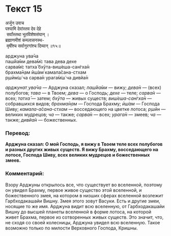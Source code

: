 # Текст 15

अर्जुन उवाच  
पश्यामि देवांस्तव देव देहे  
 सर्वांस्तथा भूतविशेषसंघान् ।  
ब्रह्माणमीशं कमलासनस्थ-  
 मृषींश्च सर्वानुरगांश्च दिव्यान् ॥१५॥

арджуна ува̄ча  
паш́йа̄ми дева̄м̇с тава дева дехе  
сарва̄м̇с татха̄ бхӯта-виш́еша-сан̇гха̄н  
брахма̄н̣ам ӣш́ам̇ камала̄сана-стхам  
р̣шӣм̇ш́ ча сарва̄н урага̄м̇ш́ ча дивйа̄н

_арджунат̣ ува̄ча_ — Арджуна сказал; _паш́йа̄ми_ — вижу; _дева̄н_ — (всех) полубогов; _тава_ — в Твоем; _дева_ — о Господь; _дехе_ — теле; _сарва̄н_ — всех; _татха̄_ — затем; _бхӯта_ — живых существ; _виш́еша-сан̇гха̄н_ — собравшихся видов; _брахма̄н̣ам_ — Господа Брахму; _ӣш́ам_ — Господа Шиву; _камала-а̄сана-стхам_ — восседающего на цветке лотоса; _р̣шӣн_ — великих мудрецов; _ча_ — также; _сарва̄н_ — всех; _урага̄н_ — змеев; _ча_ — также; _дивйа̄н_ — божественных.

### Перевод:

**Арджуна сказал: О мой Господь, я вижу в Твоем теле всех полубогов и разных других живых существ. Я вижу Брахму, восседающего на лотосе, Господа Шиву, всех великих мудрецов и божественных змеев.**

### Комментарий:

Взору Арджуны открылось все, что существует во вселенной, поэтому он увидел Брахму, первое живое существо этой вселенной, и божественного змея, на котором в низших сферах вселенной возлежит Гарбходакашайи Вишну. Змея этого зовут Васуки. Есть и другие змеи, носящие то же имя. Арджуна видит всю вселенную, от Гарбходакашайи Вишну до высшей планеты вселенной в форме лотоса, на которой живет Брахма, первое из сотворенных живых существ. Это значит, что, не сходя со своей колесницы, Арджуна увидел всю вселенную. Такое возможно только по милости Верховного Господа, Кришны.